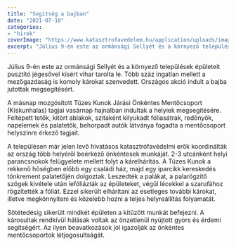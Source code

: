 ```yaml
---
title: "Segítség a bajban"
date: "2021-07-10"
categories:
- "hirek"
coverImage: "https://www.katasztrofavedelem.hu/application/uploads/images/header/767934.jpg"
excerpt: "Július 9-én este az ormánsági Sellyét és a környező települések épületeit pusztító jégesővel kísért vihar tarolta le. - Több száz ingatlan mellett a mezőgazdaság is komoly károkat szenvedett. Országos akció indult a bajba jutottak megsegítésért."
---
```

Július 9-én este az ormánsági Sellyét és a környező települések épületeit pusztító jégesővel kísért vihar tarolta le. 
Több száz ingatlan mellett a mezőgazdaság is komoly károkat szenvedett. Országos akció indult a bajba jutottak megsegítésért.

A másnap mozgósított Tüzes Kunok Járási Önkéntes Mentőcsoport (Kiskunhalas) tagjai vasárnap hajnalban indultak a helyiek megsegítésére. 
Feltépett tetők, kitört ablakok, szitaként kilyukadt fóliasátrak, redőnyök, napelemek és palatetők, behorpadt autók látványa fogadta a mentőcsoport helyszínre érkező tagjait.

A településen már jelen levő hivatásos katasztrófavédelmi erők koordinálták az ország több helyéről beérkező önkéntesek munkáját. 
2-3 utcánként helyi parancsnokok felügyelete mellett folyt a kárelhárítás. A Tüzes Kunok a rekkenő hőségben előbb egy családi ház, majd egy iparcikk kereskedés tönkrement palatetőjén dolgoztak. 
Leszedték a palákat, a palarögzítő szögek kivétele után lefóliázták az épületeket, végül lécekkel a szarufához rögzítették a fóliát. 
Ezzel sikerült elhárítani az esetleges további károkat, illetve megkönnyíteni és közelebb hozni a teljes helyreállítás folyamatát.

Sötétedésig sikerült mindkét épületen a kitűzött munkát befejezni. A károsultak rendkívül hálásak voltak az önzetlenül nyújtott gyors és érdemi segítségért. 
Az ilyen beavatkozások jól igazolják az önkéntes mentőcsoportok létjogosultságát.